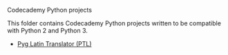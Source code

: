 Codecademy Python projects

This folder contains Codecademy Python projects written to be compatible with
Python 2 and Python 3.

- [Pyg Latin Translator (PTL)](http://www.codecademy.com/courses/4fda456f0eca79000300966f/resume?curriculum_id=4f89dab3d788890003000096)
